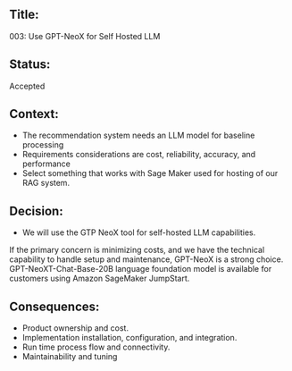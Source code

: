 ## Title: 

003: Use GPT-NeoX for Self Hosted LLM

## Status: 

Accepted

## Context:

- The recommendation system needs an LLM model for baseline processing
- Requirements considerations are cost, reliability, accuracy, and performance
- Select something that works with Sage Maker used for hosting of our RAG system.

## Decision:

- We will use the GTP NeoX tool for self-hosted LLM capabilities.

If the primary concern is minimizing costs, and we have the technical capability to handle setup and maintenance, GPT-NeoX is a strong choice.  
GPT-NeoXT-Chat-Base-20B language foundation model is available for customers using Amazon SageMaker JumpStart.
 
## Consequences:

- Product ownership and cost.
- Implementation installation, configuration, and integration.
- Run time process flow and connectivity.
- Maintainability and tuning
